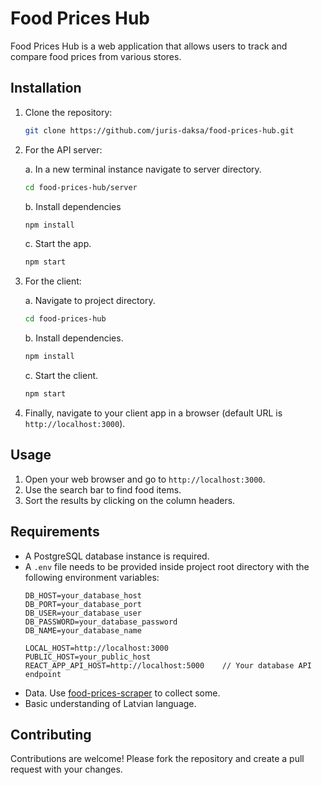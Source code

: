 # Food Prices Hub

Food Prices Hub is a web application that allows users to track and compare food prices from various stores. 

## Installation

1. Clone the repository:
    ```bash
    git clone https://github.com/juris-daksa/food-prices-hub.git
    ```
2. For the API server:

    a. In a new terminal instance navigate to server directory.
    ```bash
    cd food-prices-hub/server
    ```
    b. Install dependencies
    ```bash
    npm install
    ```
    c. Start the app.
    ```bash
    npm start
    ```
4. For the client:

    a. Navigate to project directory.
    ```bash
    cd food-prices-hub
    ```
    b. Install dependencies.
    ```bash
    npm install
    ```
    c. Start the client.
    ```bash
    npm start
    ```
5. Finally, navigate to your client app in a browser (default URL is `http://localhost:3000`).


## Usage

1. Open your web browser and go to `http://localhost:3000`.
2. Use the search bar to find food items.
3. Sort the results by clicking on the column headers. 

## Requirements

- A PostgreSQL database instance is required.
- A `.env` file needs to be provided inside project root directory with the following environment variables:
    ```plaintext
    DB_HOST=your_database_host
    DB_PORT=your_database_port
    DB_USER=your_database_user
    DB_PASSWORD=your_database_password
    DB_NAME=your_database_name
    
    LOCAL_HOST=http://localhost:3000
    PUBLIC_HOST=your_public_host
    REACT_APP_API_HOST=http://localhost:5000    // Your database API endpoint
    ```
- Data. Use [food-prices-scraper](https://github.com/juris-daksa/food-prices-scraper) to collect some.
- Basic understanding of Latvian language.
## Contributing

Contributions are welcome! Please fork the repository and create a pull request with your changes.